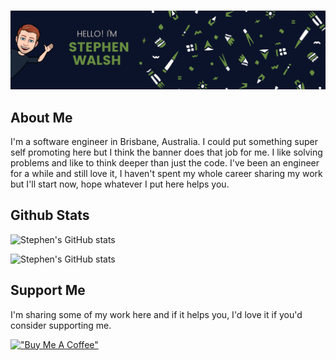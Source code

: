 # 
![Stephen's GitHub Banner](./assets/banner.png)

## About Me
I'm a software engineer in Brisbane, Australia.  I could put something super self promoting here but I think the banner does that job for me.  I like solving problems and like to think deeper than just the code.  I've been an engineer for a while and still love it, I haven't spent my whole career sharing my work but I'll start now, hope whatever I put here helps you.

## Github Stats
![Stephen's GitHub stats](https://github-readme-stats.vercel.app/api?username=stphnwlsh&show_icons=true)

![Stephen's GitHub stats](https://github-readme-stats.vercel.app/api/top-langs/?username=stphnwlsh&layout=compact)

## Support Me
I'm sharing some of my work here and if it helps you, I'd love it if you'd consider supporting me.

[!["Buy Me A Coffee"](https://www.buymeacoffee.com/assets/img/guidelines/download-assets-sm-1.svg)](https://www.buymeacoffee.com/stphnwlsh)

